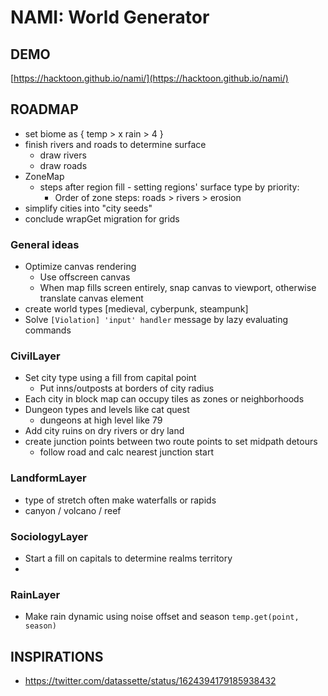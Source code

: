 # NAMI: World Generator

## DEMO

[https://hacktoon.github.io/nami/](https://hacktoon.github.io/nami/)


## ROADMAP
- set biome as {
    temp > x
    rain > 4
}
- finish rivers and roads to determine surface
  - draw rivers
  - draw roads
- ZoneMap
  - steps after region fill - setting regions' surface type by priority:
    - Order of zone steps: roads > rivers > erosion
- simplify cities into "city seeds"
- conclude wrapGet migration for grids


### General ideas
- Optimize canvas rendering
	- Use offscreen canvas
	- When map fills screen entirely, snap canvas to viewport,
    	otherwise translate canvas element
- create world types [medieval, cyberpunk, steampunk]
- Solve `[Violation] 'input' handler` message by lazy evaluating commands


### CivilLayer
- Set city type using a fill from capital point
  - Put inns/outposts at borders of city radius
- Each city in block map can occupy tiles as zones or neighborhoods
- Dungeon types and levels like cat quest
  - dungeons at high level like 79
- Add city ruins on dry rivers or dry land
- create junction points between two route points to set midpath detours
  - follow road and calc nearest junction start


### LandformLayer
  - type of stretch often make waterfalls or rapids
  - canyon / volcano / reef


### SociologyLayer
- Start a fill on capitals to determine realms territory
-


### RainLayer
- Make rain dynamic using noise offset and season `temp.get(point, season)`


## INSPIRATIONS
- https://twitter.com/datassette/status/1624394179185938432

